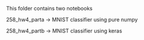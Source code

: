 This folder contains two notebooks

258_hw4_parta -> MNIST classifier using pure numpy 

258_hw4_partb -> MNIST classifier using keras
